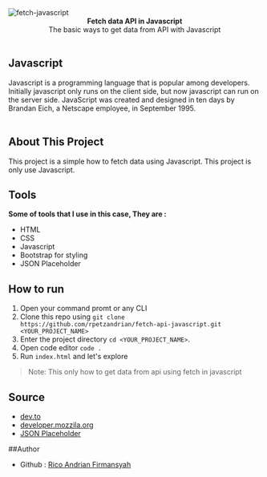 <img src="https://i.ibb.co/rvQKHLg/fetch-javascript.png" alt="fetch-javascript" align="center" />

<br />

<div align="center"><strong>Fetch data API in Javascript</strong></div>
<div align="center">The basic ways to get data from API with Javascript</div>

<br />

## Javascript
<div>Javascript is a programming language that is popular among developers. Initially javascript only runs on the client side, but now javascript can run on the server side. JavaScript was created and designed in ten days by Brandan Eich, a Netscape employee, in September 1995.</div>

<br />

## About This Project
<div>This project is a simple how to fetch data using Javascript. This project is only use Javascript.<div>

## Tools
<div><strong>Some of tools that I use in this case, They are : </strong></div>

- HTML
- CSS
- Javascript
- Bootstrap for styling
- JSON Placeholder

## How to run
1.  Open your command promt or any CLI
2.  Clone this repo using `git clone https://github.com/rpetzandrian/fetch-api-javascript.git <YOUR_PROJECT_NAME>`<br/>
3.  Enter the project directory `cd <YOUR_PROJECT_NAME>`.<br />
4.  Open code editor `code .`<br />
5.  Run `index.html` and let's explore

> Note: This only how to get data from api using fetch in javascript

## Source

- <a href='https://dev.to/attacomsian/introduction-to-javascript-fetch-api-4f4c'>dev.to</a>
- <a href='https://developer.mozilla.org/en-US/docs/Web/API/Fetch_API/Using_Fetch'>developer.mozzila.org</a>
- <a href='https://jsonplaceholder.typicode.com/'>JSON Placeholder</a>

##Author
- Github : <a href='https://github.com/rpetzandrian'>Rico Andrian Firmansyah</a>
